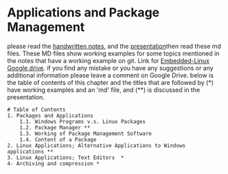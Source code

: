 # Applications and Package Management
please read the [handwritten notes](https://drive.google.com/drive/folders/13VkA4OyB6sisuDi9v7dnJD48w_asSlr2), and the [presentation](https://drive.google.com/drive/folders/13VkA4OyB6sisuDi9v7dnJD48w_asSlr2)then read these md files. These MD files show working examples for some topics mentioned in the notes that have a working example on git. Link for [Embedded-Linux Google drive](https://drive.google.com/drive/u/0/folders/1E9dFgduPg2835RwebUoiKIaREmExyoyW).
if you find any mistake or you have any suggestions or any additional information please leave a comment on Google Drive.
below is the table of contents of this chapter and the titles that are followed by (*) have working examples and an 'md' file, and (**) is discussed in the presentation.


```
# Table of Contents
1. Packages and Applications
	1.1. Windows Programs v.s. Linux Packages
	1.2. Package Manager **
	1.3. Working of Package Management Software
	1.4. Content of a Package
2. Linux Applications; Alternative Applications to Windows applications **
3. Linux Applications; Text Editors  *
4- Archiving and compression *


```

